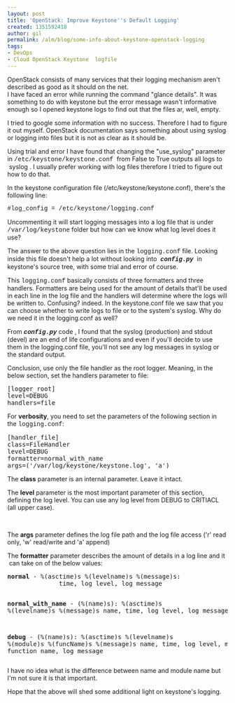 ```yaml
---
layout: post
title: 'OpenStack: Improve Keystone''s Default Logging'
created: 1351592418
author: gil
permalink: /alm/blog/some-info-about-keystone-openstack-logging
tags:
- DevOps
- Cloud OpenStack Keystone  logfile
---
```

<p>OpenStack consists of many services that their logging mechanism aren&#39;t described as good as it should on the net.<br />
	I have faced an error while running the command &quot;glance details&quot;. It was something to do with keystone but the error message wasn&#39;t informative enough so I opened keystone logs to find out that the files ar, well, empty.&nbsp;</p>
<p>I tried to google some information with no success. Therefore I had to figure it out myself. OpenStack documentation says something about using syslog or logging into files but it is not as clear as it should be.</p>
<p>Using trial and error I have found that changing the &quot;use_syslog&quot; parameter in <span style="font-family: 'courier new', courier, monospace;">/etc/keystone/keystone.conf</span>&nbsp; from False to True outputs all logs to &nbsp;syslog . I usually prefer working with log files therefore I tried to figure out how to do that.</p>
<p>In the keystone configuration file (/etc/keystone/keystone.conf), there&#39;s the following line:</p>
<p><span style="font-family:courier new,courier,monospace;">#log_config = /etc/keystone/logging.conf</span></p>
<p>Uncommenting it will start logging messages into a log file that is under <span style="font-family:courier new,courier,monospace;">/var/log/keystone</span> folder but how can we know what log level does it use?</p>
<p>The answer to the above question lies in the <span style="font-family:courier new,courier,monospace;">logging.conf</span> file. Looking inside this file doesn&#39;t help a lot without looking into &nbsp;<em><strong><span style="font-family:courier new,courier,monospace;">config.py</span></strong></em>&nbsp; in keystone&#39;s source tree, with some trial and error of course.&nbsp;</p>
<p>This&nbsp;<span style="font-family: 'courier new', courier, monospace;">logging.conf</span>&nbsp;basically consists of three formatters and three handlers. Formatters are being used for the amount of details that&#39;ll be used in each line in the log file and the handlers will determine where the logs will be written to. Confusing? indeed. In the keystone.conf file we saw that you can choose whether to write logs to file or to the system&#39;s syslog. Why do we need it in the logging.conf as well?</p>
<p>From&nbsp;<em><strong><span style="font-family: 'courier new', courier, monospace;">config.py</span></strong></em>&nbsp;code , I found that the syslog (production) and stdout (devel) are an end of life configurations and even if you&#39;ll decide to use them in the logging.conf file, you&#39;ll not see any log messages in syslog or the standard output.</p>
<p>Conclusion, use only the file handler as the root logger. Meaning, in the below section, set the handlers parameter to file:</p>
<pre class="rteindent1">
[logger_root]
level=DEBUG
handlers=file</pre>
<p>For&nbsp;<strong>verbosity</strong>, you need to set the parameters of the following section in the&nbsp;<span style="font-family: 'courier new', courier, monospace;">logging.conf</span>:</p>
<pre class="rteindent1">
[handler_file]
class=FileHandler
level=DEBUG
formatter=normal_with_name
args=(&#39;/var/log/keystone/keystone.log&#39;, &#39;a&#39;)</pre>
<p>The <strong>class</strong> parameter is an internal parameter. Leave it intact.</p>
<p>The <strong>level</strong> parameter is the most important parameter of this section, defining the log level. You can use any log level from DEBUG to CRITIACL (all upper case).</p>
<p>&nbsp;</p>
<p>The <strong>args</strong> parameter defines the log file path and the log file access (&#39;r&#39; read only, &#39;w&#39; read/write and &#39;a&#39; append)</p>
<div>
	The <strong>formatter</strong> parameter describes the amount of details in a log line and it &nbsp;can take on of the below values:</div>
<pre class="rteindent1">
<strong>normal</strong> - %(asctime)s %(levelname)s %(message)s:
              time, log level, log message

<strong>normal_with_name</strong> - (%(name)s): %(asctime)s %(levelname)s %(message)s
              name, time, log level, log message
                             
<strong>debug</strong> - (%(name)s): %(asctime)s %(levelname)s %(module)s %(funcName)s %(message)s
              name, time, log level, module name, function name, log message</pre>
<p>I have no idea what is the difference between name and module name but I&#39;m not sure it is that important.</p>
<p>Hope that the above will shed some additional light on keystone&#39;s logging.</p>
<p>&nbsp;</p>
